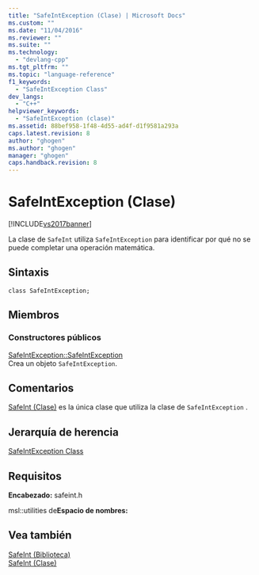 ```yaml
---
title: "SafeIntException (Clase) | Microsoft Docs"
ms.custom: ""
ms.date: "11/04/2016"
ms.reviewer: ""
ms.suite: ""
ms.technology: 
  - "devlang-cpp"
ms.tgt_pltfrm: ""
ms.topic: "language-reference"
f1_keywords: 
  - "SafeIntException Class"
dev_langs: 
  - "C++"
helpviewer_keywords: 
  - "SafeIntException (clase)"
ms.assetid: 88bef958-1f48-4d55-ad4f-d1f9581a293a
caps.latest.revision: 8
author: "ghogen"
ms.author: "ghogen"
manager: "ghogen"
caps.handback.revision: 8
---
```

# SafeIntException (Clase)
[!INCLUDE[vs2017banner](../assembler/inline/includes/vs2017banner.md)]

La clase de `SafeInt` utiliza `SafeIntException` para identificar por qué no se puede completar una operación matemática.  
  
## Sintaxis  
  
```  
class SafeIntException;  
```  
  
## Miembros  
  
### Constructores públicos  
 [SafeIntException::SafeIntException](../Topic/SafeIntException::SafeIntException.md)  
 Crea un objeto `SafeIntException`.  
  
## Comentarios  
 [SafeInt \(Clase\)](../windows/safeint-class.md) es la única clase que utiliza la clase de `SafeIntException` .  
  
## Jerarquía de herencia  
 [SafeIntException Class](../windows/safeintexception-class.md)  
  
## Requisitos  
 **Encabezado:** safeint.h  
  
 msl::utilities de**Espacio de nombres:**  
  
## Vea también  
 [SafeInt \(Biblioteca\)](../windows/safeint-library.md)   
 [SafeInt \(Clase\)](../windows/safeint-class.md)